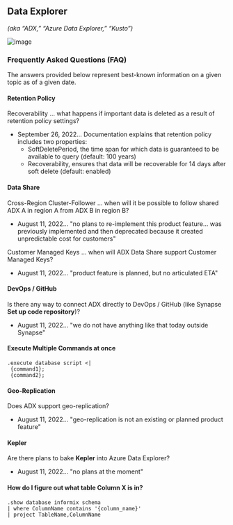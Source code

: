 ## Data Explorer
_(aka “ADX,” “Azure Data Explorer,” “Kusto”)_

![image](https://user-images.githubusercontent.com/44923999/185980410-353cda9e-d0a8-405c-ab1c-409df61e46c4.png)

### Frequently Asked Questions (FAQ)
The answers provided below represent best-known information on a given topic as of a given date.

#### Retention Policy
Recoverability … what happens if important data is deleted as a result of retention policy settings?
* September 26, 2022... Documentation explains that retention policy includes two properties:
  * SoftDeletePeriod, the time span for which data is guaranteed to be available to query (default: 100 years)
  * Recoverability, ensures that data will be recoverable for 14 days after soft delete (default: enabled)

#### Data Share
Cross-Region Cluster-Follower … when will it be possible to follow shared ADX A in region A from ADX B in region B?
* August 11, 2022... "no plans to re-implement this product feature... was previously implemented and then deprecated because it created unpredictable cost for customers"

Customer Managed Keys ... when will ADX Data Share support Customer Managed Keys?
* August 11, 2022... "product feature is planned, but no articulated ETA"

#### DevOps / GitHub
Is there any way to connect ADX directly to DevOps / GitHub (like Synapse **Set up code repository**)?
* August 11, 2022... "we do not have anything like that today outside Synapse"

#### Execute Multiple Commands at once
  ```
  .execute database script <|
   {command1};
   {command2};
  ```

#### Geo-Replication
Does ADX support geo-replication?
* August 11, 2022... "geo-replication is not an existing or planned product feature"

#### Kepler
Are there plans to bake **Kepler** into Azure Data Explorer?
* August 11, 2022... "no plans at the moment"

#### How do I figure out what table Column X is in?

```
.show database informix schema
| where ColumnName contains '{column_name}'
| project TableName,ColumnName
```
